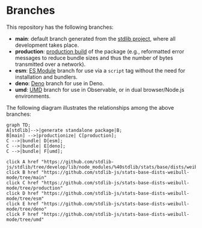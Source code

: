 <!--

@license Apache-2.0

Copyright (c) 2022 The Stdlib Authors.

Licensed under the Apache License, Version 2.0 (the "License");
you may not use this file except in compliance with the License.
You may obtain a copy of the License at

    http://www.apache.org/licenses/LICENSE-2.0

Unless required by applicable law or agreed to in writing, software
distributed under the License is distributed on an "AS IS" BASIS,
WITHOUT WARRANTIES OR CONDITIONS OF ANY KIND, either express or implied.
See the License for the specific language governing permissions and
limitations under the License.

-->

# Branches

This repository has the following branches:

-   **main**: default branch generated from the [stdlib project][stdlib-url], where all development takes place.
-   **production**: [production build][production-url] of the package (e.g., reformatted error messages to reduce bundle sizes and thus the number of bytes transmitted over a network).
-   **esm**: [ES Module][esm-url] branch for use via a `script` tag without the need for installation and bundlers.
-   **deno**: [Deno][deno-url] branch for use in Deno.
-   **umd**: [UMD][umd-url] branch for use in Observable, or in dual browser/Node.js environments.

The following diagram illustrates the relationships among the above branches:

```mermaid
graph TD;
A[stdlib]-->|generate standalone package|B;
B[main] -->|productionize| C[production];
C -->|bundle| D[esm];
C -->|bundle| E[deno];
C -->|bundle| F[umd];

click A href "https://github.com/stdlib-js/stdlib/tree/develop/lib/node_modules/%40stdlib/stats/base/dists/weibull/mode"
click B href "https://github.com/stdlib-js/stats-base-dists-weibull-mode/tree/main"
click C href "https://github.com/stdlib-js/stats-base-dists-weibull-mode/tree/production"
click D href "https://github.com/stdlib-js/stats-base-dists-weibull-mode/tree/esm"
click E href "https://github.com/stdlib-js/stats-base-dists-weibull-mode/tree/deno"
click F href "https://github.com/stdlib-js/stats-base-dists-weibull-mode/tree/umd"
```

[stdlib-url]: https://github.com/stdlib-js/stdlib/tree/develop/lib/node_modules/%40stdlib/stats/base/dists/weibull/mode
[production-url]: https://github.com/stdlib-js/stats-base-dists-weibull-mode/tree/production
[deno-url]: https://github.com/stdlib-js/stats-base-dists-weibull-mode/tree/deno
[umd-url]: https://github.com/stdlib-js/stats-base-dists-weibull-mode/tree/umd
[esm-url]: https://github.com/stdlib-js/stats-base-dists-weibull-mode/tree/esm